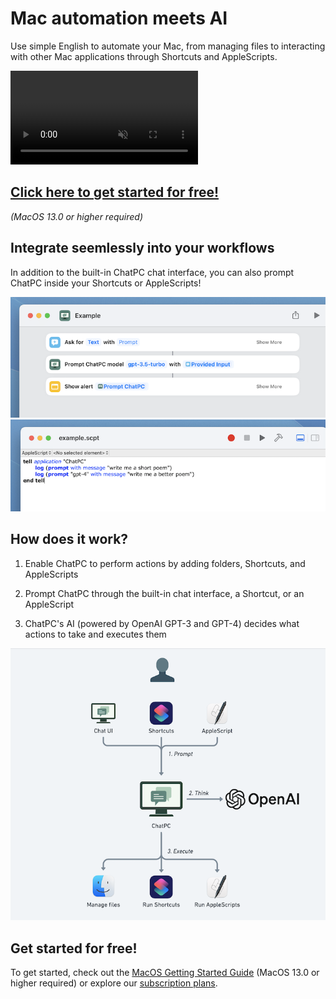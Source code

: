# Mac automation meets AI

Use simple English to automate your Mac, from managing files to interacting with other Mac applications through Shortcuts and AppleScripts.

<video src="images/landing/compose-email.mp4" muted autoplay loop>
  <p>
    Your browser doesn't support HTML video. Here is a
    <a href="images/landing/compose-email.mp4">link to the demo video</a> instead.
  </p>
</video>

## [Click here to get started for free!](/docs/macos/getting-started/)

_(MacOS 13.0 or higher required)_

## Integrate seemlessly into your workflows

In addition to the built-in ChatPC chat interface, you can also prompt ChatPC inside your Shortcuts or AppleScripts!

![Prompt with Shortcuts](/images/landing/prompt-with-shortcuts.png)
![Prompt with Shortcuts](/images/landing/prompt-with-applescript.png)

## How does it work?

1. Enable ChatPC to perform actions by adding folders, Shortcuts, and AppleScripts

1. Prompt ChatPC through the built-in chat interface, a Shortcut, or an AppleScript

1. ChatPC's AI (powered by OpenAI GPT-3 and GPT-4) decides what actions to take and executes them

![How it works](/images/landing/how-it-works.png)

## Get started for free!

To get started, check out the [MacOS Getting Started Guide](/docs/macos/getting-started/) (MacOS 13.0 or higher required) or explore our [subscription plans](/plans/).
